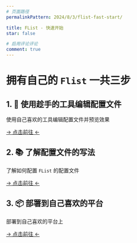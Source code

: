 ```yaml
---
# 页面路径
permalinkPattern: 2024/8/3/flist-fast-start/

title: FList - 快速开始
star: false

# 启用评论评论
comment: true
---
```


# **拥有自己的 ```Flist``` 一共三步**


## 1. 📄 使用趁手的工具编辑配置文件
使用自己喜欢的工具编辑配置文件并预览效果

[-> 点击前往 <-](./3-使用趁手的工具编辑配置文件.md)

## 2. 📚 了解配置文件的写法
了解如何配置 ```FList``` 的配置文件

[-> 点击前往 <-](./5-了解配置文件的写法.md)

## 3. 📦 部署到自己喜欢的平台
部署到自己喜欢的平台上

[-> 点击前往 <-](./6-部署到自己喜欢的平台.md)